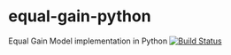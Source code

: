 # equal-gain-python
Equal Gain Model implementation in Python
[![Build Status](https://travis-ci.org/mrJelmert/equal-gain-python.svg?branch=master)](https://travis-ci.org/mrJelmert/equal-gain-python)
